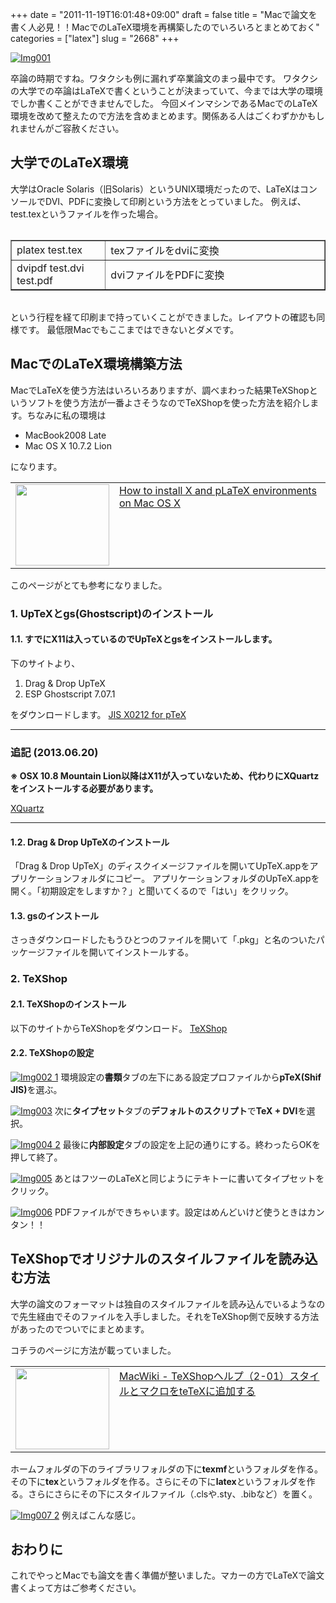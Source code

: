 +++
date = "2011-11-19T16:01:48+09:00"
draft = false
title = "Macで論文を書く人必見！！MacでのLaTeX環境を再構築したのでいろいろとまとめておく"
categories = ["latex"]
slug = "2668"
+++

<a href="https://knk-n.com/images/2011/11/img0011.png" title="Img001"><img src="https://knk-n.com/images/2011/11/img0011.png" alt="Img001" title="img001.png" /></a>

卒論の時期ですね。ワタクシも例に漏れず卒業論文のまっ最中です。
ワタクシの大学での卒論はLaTeXで書くということが決まっていて、今までは大学の環境でしか書くことができませんでした。
今回メインマシンであるMacでのLaTeX環境を改めて整えたので方法を含めまとめます。関係ある人はごくわずかかもしれませんがご容赦ください。
<!--more-->

<h2>大学でのLaTeX環境</h2>
大学はOracle Solaris（旧Solaris）というUNIX環境だったので、LaTeXはコンソールでDVI、PDFに変換して印刷という方法をとっていました。
例えば、test.texというファイルを作った場合。
<table border="1" width="100%" style="margin:2em 0;" align="center">
<tr>
<td width="30%">platex test.tex</td>
<td width="70%">texファイルをdviに変換</td>
</tr>
<tr>
<td width="30%">dvipdf test.dvi test.pdf</td>
<td width="70%">dviファイルをPDFに変換</td>
</tr>
</table>
という行程を経て印刷まで持っていくことができました。レイアウトの確認も同様です。
最低限Macでもここまではできないとダメです。

<h2>MacでのLaTeX環境構築方法</h2>
MacでLaTeXを使う方法はいろいろありますが、調べまわった結果TeXShopというソフトを使う方法が一番よさそうなのでTeXShopを使った方法を紹介します。ちなみに私の環境は
<ul>
<li>MacBook2008 Late</li>
<li>Mac OS X 10.7.2 Lion</li>
</ul>
になります。

<table border="0"><td valign="top" width="150"><a href="http://osksn2.hep.sci.osaka-u.ac.jp/~taku/osx/install_xtexgsgv.html" target="_blank"><img src="http://capture.heartrails.com/150x130/shadow?http://osksn2.hep.sci.osaka-u.ac.jp/~taku/osx/install_xtexgsgv.html" alt="" width="150" height="130" /></a></td><td valign="top"><a  href="http://osksn2.hep.sci.osaka-u.ac.jp/~taku/osx/install_xtexgsgv.html" target="_blank">How to install X and pLaTeX environments on Mac OS X</a><a href="http://b.hatena.ne.jp/entry/http://osksn2.hep.sci.osaka-u.ac.jp/~taku/osx/install_xtexgsgv.html" target="_blank"><img src="http://b.hatena.ne.jp/entry/image/http://osksn2.hep.sci.osaka-u.ac.jp/~taku/osx/install_xtexgsgv.html" alt="" /></a></td></table>

このページがとても参考になりました。

<h3>1. UpTeXとgs(Ghostscript)のインストール</h3>
<h4>1.1. すでにX11は入っているのでUpTeXとgsをインストールします。</h4>
下のサイトより、
<ol>
<li>Drag & Drop UpTeX</li>
<li>ESP Ghostscript 7.07.1</li>
</ol>
をダウンロードします。
<a href="http://www2.kumagaku.ac.jp/teacher/herogw/index.html" target="_blank">JIS X0212 for pTeX</a><a href="http://b.hatena.ne.jp/entry/http://www2.kumagaku.ac.jp/teacher/herogw/index.html" target="_blank"><img src="http://b.hatena.ne.jp/entry/image/http://www2.kumagaku.ac.jp/teacher/herogw/index.html" alt="" /></a>

<hr>
<h3>追記 (2013.06.20)</h3>
<strong>※ OSX 10.8 Mountain Lion以降はX11が入っていないため、代わりにXQuartzをインストールする必要があります。</strong>
<p><a  class="external" href="http://xquartz.macosforge.org/landing/" target="_blank">XQuartz</a></p>
<hr>

<h4>1.2. Drag & Drop UpTeXのインストール</h4>
「Drag & Drop UpTeX」のディスクイメージファイルを開いてUpTeX.appをアプリケーションフォルダにコピー。
アプリケーションフォルダのUpTeX.appを開く。「初期設定をしますか？」と聞いてくるので「はい」をクリック。
<h4>1.3. gsのインストール</h4>
さっきダウンロードしたもうひとつのファイルを開いて「.pkg」と名のついたパッケージファイルを開いてインストールする。
<h3>2. TeXShop</h3>
<h4>2.1. TeXShopのインストール</h4>
以下のサイトからTeXShopをダウンロード。
<a href="http://darkwing.uoregon.edu/~koch/texshop/texshop.html" target="_blank">TeXShop</a><a href="http://b.hatena.ne.jp/entry/http://darkwing.uoregon.edu/~koch/texshop/texshop.html" target="_blank"><img src="http://b.hatena.ne.jp/entry/image/http://darkwing.uoregon.edu/~koch/texshop/texshop.html" alt="" /></a>

<h4>2.2. TeXShopの設定</h4>
<a href="https://knk-n.com/images/2011/11/img002-11.jpg" title="Img002 1"><img src="https://knk-n.com/images/2011/11/img002-11.jpg" alt="Img002 1" title="img002-1.jpg" /></a>
環境設定の<strong>書類</strong>タブの左下にある設定プロファイルから<strong>pTeX(Shif JIS)</strong>を選ぶ。

<a href="https://knk-n.com/images/2011/11/img0031.jpg" title="Img003"><img src="https://knk-n.com/images/2011/11/img0031.jpg" alt="Img003" title="img003.jpg" /></a>
次に<strong>タイプセット</strong>タブの<strong>デフォルトのスクリプト</strong>で<strong>TeX + DVI</strong>を選択。

<a href="https://knk-n.com/images/2011/11/img004-2.jpg" title="Img004 2"><img src="https://knk-n.com/images/2011/11/img004-2.jpg" alt="Img004 2" title="img004-2.jpg" /></a>
最後に<strong>内部設定</strong>タブの設定を上記の通りにする。終わったらOKを押して終了。

<a href="https://knk-n.com/images/2011/11/img005.png" title="Img005"><img src="https://knk-n.com/images/2011/11/img005.png" alt="Img005" title="img005.png" /></a>
あとはフツーのLaTeXと同じようにテキトーに書いてタイプセットをクリック。

<a href="https://knk-n.com/images/2011/11/img006.png" title="Img006"><img src="https://knk-n.com/images/2011/11/img006.png" alt="Img006" title="img006.png" /></a>
PDFファイルができちゃいます。設定はめんどいけど使うときはカンタン！！

<h2>TeXShopでオリジナルのスタイルファイルを読み込む方法</h2>
大学の論文のフォーマットは独自のスタイルファイルを読み込んでいるようなので先生経由でそのファイルを入手しました。それをTeXShop側で反映する方法があったのでついでにまとめます。

コチラのページに方法が載っていました。
<table border="0"><td valign="top" width="150"><a href="http://macwiki.sourceforge.jp/wiki/index.php/TeXShop%E3%83%98%E3%83%AB%E3%83%97%EF%BC%882-01%EF%BC%89%E3%82%B9%E3%82%BF%E3%82%A4%E3%83%AB%E3%81%A8%E3%83%9E%E3%82%AF%E3%83%AD%E3%82%92teTeX%E3%81%AB%E8%BF%BD%E5%8A%A0%E3%81%99%E3%82%8B" target="_blank"><img src="http://capture.heartrails.com/150x130/shadow?http://macwiki.sourceforge.jp/wiki/index.php/TeXShop%E3%83%98%E3%83%AB%E3%83%97%EF%BC%882-01%EF%BC%89%E3%82%B9%E3%82%BF%E3%82%A4%E3%83%AB%E3%81%A8%E3%83%9E%E3%82%AF%E3%83%AD%E3%82%92teTeX%E3%81%AB%E8%BF%BD%E5%8A%A0%E3%81%99%E3%82%8B" alt="" width="150" height="130" /></a></td><td valign="top"><a  href="http://macwiki.sourceforge.jp/wiki/index.php/TeXShop%E3%83%98%E3%83%AB%E3%83%97%EF%BC%882-01%EF%BC%89%E3%82%B9%E3%82%BF%E3%82%A4%E3%83%AB%E3%81%A8%E3%83%9E%E3%82%AF%E3%83%AD%E3%82%92teTeX%E3%81%AB%E8%BF%BD%E5%8A%A0%E3%81%99%E3%82%8B" target="_blank">MacWiki - TeXShopヘルプ（2-01）スタイルとマクロをteTeXに追加する</a><a href="http://b.hatena.ne.jp/entry/http://macwiki.sourceforge.jp/wiki/index.php/TeXShop%E3%83%98%E3%83%AB%E3%83%97%EF%BC%882-01%EF%BC%89%E3%82%B9%E3%82%BF%E3%82%A4%E3%83%AB%E3%81%A8%E3%83%9E%E3%82%AF%E3%83%AD%E3%82%92teTeX%E3%81%AB%E8%BF%BD%E5%8A%A0%E3%81%99%E3%82%8B" target="_blank"><img src="http://b.hatena.ne.jp/entry/image/http://macwiki.sourceforge.jp/wiki/index.php/TeXShop%E3%83%98%E3%83%AB%E3%83%97%EF%BC%882-01%EF%BC%89%E3%82%B9%E3%82%BF%E3%82%A4%E3%83%AB%E3%81%A8%E3%83%9E%E3%82%AF%E3%83%AD%E3%82%92teTeX%E3%81%AB%E8%BF%BD%E5%8A%A0%E3%81%99%E3%82%8B" alt="" /></a></td></table>

ホームフォルダの下のライブラリフォルダの下に<strong>texmf</strong>というフォルダを作る。その下に<strong>tex</strong>というフォルダを作る。さらにその下に<strong>latex</strong>というフォルダを作る。さらにさらにその下にスタイルファイル（.clsや.sty、.bibなど）を置く。

<a href="https://knk-n.com/images/2011/11/img007-2.jpg" title="Img007 2"><img src="https://knk-n.com/images/2011/11/img007-2.jpg" alt="Img007 2" title="img007 2.jpg" /></a>
例えばこんな感じ。

<h2>おわりに</h2>
これでやっとMacでも論文を書く準備が整いました。マカーの方でLaTeXで論文書くよって方はご参考ください。
